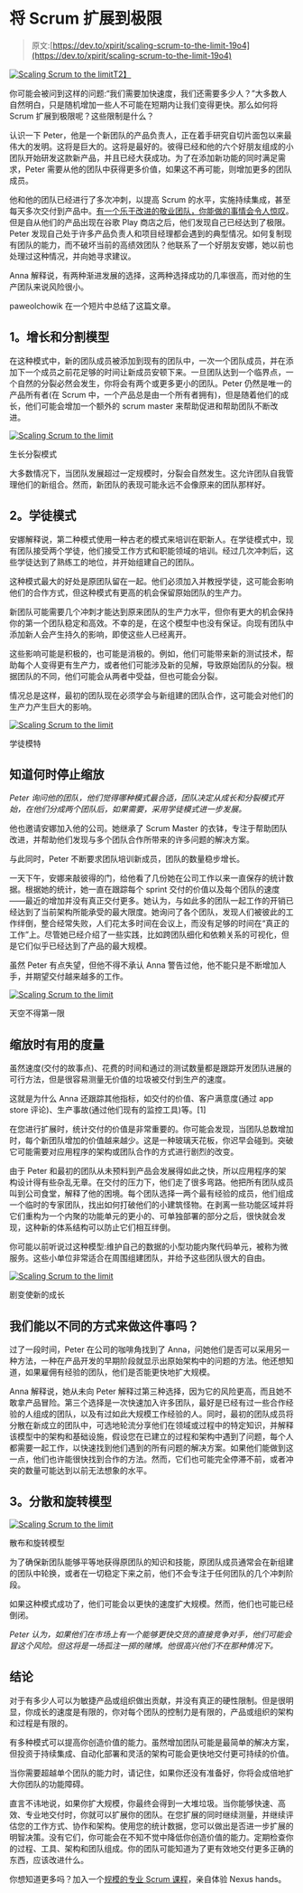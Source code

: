 # 将 Scrum 扩展到极限

> 原文:[https://dev.to/xpirit/scaling-scrum-to-the-limit-19o4](https://dev.to/xpirit/scaling-scrum-to-the-limit-19o4)

[![Scaling Scrum to the limit](../Images/f5bd84764b7ba7137d5beac76c940a04.png)T2】](https://res.cloudinary.com/practicaldev/image/fetch/s--11gvAEYO--/c_limit%2Cf_auto%2Cfl_progressive%2Cq_auto%2Cw_880/https://jessehouwing.net/content/images/2018/08/Sacling-to-the-limit-jpg.jpg)

你可能会被问到这样的问题:“我们需要加快速度，我们还需要多少人？”大多数人自然明白，只是随机增加一些人不可能在短期内让我们变得更快。那么如何将 Scrum 扩展到极限呢？这些限制是什么？

认识一下 Peter，他是一个新团队的产品负责人，正在着手研究自切片面包以来最伟大的发明。这将是巨大的。这将是最好的。彼得已经和他的六个好朋友组成的小团队开始研发这款新产品，并且已经大获成功。为了在添加新功能的同时满足需求，Peter 需要从他的团队中获得更多价值，如果这不再可能，则增加更多的团队成员。

他和他的团队已经进行了多次冲刺，以提高 Scrum 的水平，实施持续集成，甚至每天多次交付到产品中。[有一个乐于改进的敬业团队，你能做的事情会令人惊叹](https://guntherverheyen.com/2013/12/19/illustrations-of-scrumand/)。但是自从他们的产品出现在谷歌 Play 商店之后，他们发现自己已经达到了极限。Peter 发现自己处于许多产品负责人和项目经理都会遇到的典型情况。如何复制现有团队的能力，而不破坏当前的高绩效团队？他联系了一个好朋友安娜，她以前也处理过这种情况，并向她寻求建议。

Anna 解释说，有两种渐进发展的选择，这两种选择成功的几率很高，而对他的生产团队来说风险很小。

paweolchowik 在一个短片中总结了这篇文章。

## [](#1-grow-and-split-model)1。增长和分割模型

在这种模式中，新的团队成员被添加到现有的团队中，一次一个团队成员，并在添加下一个成员之前花足够的时间让新成员安顿下来。一旦团队达到一个临界点，一个自然的分裂必然会发生，你将会有两个或更多更小的团队。Peter 仍然是唯一的产品所有者(在 Scrum 中，一个产品总是由一个所有者拥有)，但是随着他们的成长，他们可能会增加一个额外的 scrum master 来帮助促进和帮助团队不断改进。

[![Scaling Scrum to the limit](../Images/7686d176f8fad7322def32fc23e7ae61.png)](https://res.cloudinary.com/practicaldev/image/fetch/s--sjz5_DJI--/c_limit%2Cf_auto%2Cfl_progressive%2Cq_auto%2Cw_880/https://jessehouwing.net/content/images/2018/08/image-13.png) 

<figcaption>生长分裂模式</figcaption>

大多数情况下，当团队发展超过一定规模时，分裂会自然发生。这允许团队自我管理他们的新组合。然而，新团队的表现可能永远不会像原来的团队那样好。

## [](#2-the-apprentice-model)2。学徒模式

安娜解释说，第二种模式使用一种古老的模式来培训在职新人。在学徒模式中，现有团队接受两个学徒，他们接受工作方式和职能领域的培训。经过几次冲刺后，这些学徒达到了熟练工的地位，并开始组建自己的团队。

这种模式最大的好处是原团队留在一起。他们必须加入并教授学徒，这可能会影响他们的合作方式，但这种模式有更高的机会保留原始团队的生产力。

新团队可能需要几个冲刺才能达到原来团队的生产力水平，但你有更大的机会保持你的第一个团队稳定和高效。不幸的是，在这个模型中也没有保证。向现有团队中添加新人会产生持久的影响，即使这些人已经离开。

这些影响可能是积极的，也可能是消极的。例如，他们可能带来新的测试技术，帮助每个人变得更有生产力，或者他们可能涉及新的见解，导致原始团队的分裂。根据团队的不同，他们可能会从两者中受益，但也可能会分裂。

情况总是这样，最初的团队现在必须学会与新组建的团队合作，这可能会对他们的生产力产生巨大的影响。

[![Scaling Scrum to the limit](../Images/fd8286d44884fd5dd9bbfbddcefc0454.png)](https://res.cloudinary.com/practicaldev/image/fetch/s--mQRjfho0--/c_limit%2Cf_auto%2Cfl_progressive%2Cq_auto%2Cw_880/https://jessehouwing.net/content/images/2018/10/apprentice-model.png) 

<figcaption>学徒模特</figcaption>

## [](#knowing-when-to-stop-scaling)知道何时停止缩放

*Peter 询问他的团队，他们觉得哪种模式最合适，团队决定从成长和分裂模式开始，在他们分成两个团队后，如果需要，采用学徒模式进一步发展。*

他也邀请安娜加入他的公司。她继承了 Scrum Master 的衣钵，专注于帮助团队改进，并帮助他们发现与多个团队合作所带来的许多问题的解决方案。

与此同时，Peter 不断要求团队培训新成员，团队的数量稳步增长。

一天下午，安娜来敲彼得的门，给他看了几份她在公司工作以来一直保存的统计数据。根据她的统计，她一直在跟踪每个 sprint 交付的价值以及每个团队的速度——最近的增加并没有真正交付更多。她认为，与如此多的团队一起工作的开销已经达到了当前架构所能承受的最大限度。她询问了各个团队，发现人们被彼此的工作绊倒，整合经常失败，人们花太多时间在会议上，而没有足够的时间在“真正的工作”上。尽管她已经介绍了一些实践，比如跨团队细化和依赖关系的可视化，但是它们似乎已经达到了产品的最大规模。

虽然 Peter 有点失望，但他不得不承认 Anna 警告过他，他不能只是不断增加人手，并期望交付越来越多的工作。

[![Scaling Scrum to the limit](../Images/e95c2ea44aedf11a338e6b421784a15a.png)](https://res.cloudinary.com/practicaldev/image/fetch/s--E6PKStJ1--/c_limit%2Cf_auto%2Cfl_progressive%2Cq_auto%2Cw_880/https://jessehouwing.net/content/images/2018/08/image-16.png) 

<figcaption>天空不得第一限</figcaption>

## [](#useful-metrics-while-scaling)缩放时有用的度量

虽然速度(交付的故事点)、花费的时间和通过的测试数量都是跟踪开发团队进展的可行方法，但是很容易测量无价值的垃圾被交付到生产的速度。

这就是为什么 Anna 还跟踪其他指标，如交付的价值、客户满意度(通过 app store 评论)、生产事故(通过他们现有的监控工具)等。[1]

在您进行扩展时，统计交付的价值是非常重要的。你可能会发现，当团队总数增加时，每个新团队增加的价值越来越少。这是一种玻璃天花板，你迟早会碰到。突破它可能需要对应用程序的架构或团队合作的方式进行剧烈的改变。

由于 Peter 和最初的团队从未预料到产品会发展得如此之快，所以应用程序的架构设计得有些杂乱无章。在交付的压力下，他们走了很多弯路。他把所有团队成员叫到公司食堂，解释了他的困境。每个团队选择一两个最有经验的成员，他们组成一个临时的专家团队，找出如何打破他们的小建筑怪物。在剥离一些功能区域并将它们重构为一个内聚的功能单元的更小的、可单独部署的部分之后，很快就会发现，这种新的体系结构可以防止它们相互绊倒。

你可能以前听说过这种模型:维护自己的数据的小型功能内聚代码单元，被称为微服务。这些小单位非常适合在周围组建团队，并给予这些团队很大的自由。

[![Scaling Scrum to the limit](../Images/147805bf82ad1396502d979b0a68784a.png)](https://res.cloudinary.com/practicaldev/image/fetch/s--Od3ycHwS--/c_limit%2Cf_auto%2Cfl_progressive%2Cq_auto%2Cw_880/https://jessehouwing.net/content/images/2018/08/image-17.png) 

<figcaption>剧变使新的成长</figcaption>

## 我们能以不同的方式来做这件事吗？

过了一段时间，Peter 在公司的咖啡角找到了 Anna，问她他们是否可以采用另一种方法，一种在产品开发的早期阶段就显示出原始架构中的问题的方法。他还想知道，如果雇佣有经验的团队，他们是否能更快地扩大规模。

Anna 解释说，她从未向 Peter 解释过第三种选择，因为它的风险更高，而且她不敢拿产品冒险。第三个选择是一次快速加入许多团队，最好是已经有过一些合作经验的人组成的团队，以及有过如此大规模工作经验的人。同时，最初的团队成员将分散在新成立的团队中，可选地轮流分享他们在领域或过程中的特定知识，并解释该模型中的架构和基础设施，假设您在已建立的过程和架构中遇到了问题，每个人都需要一起工作，以快速找到他们遇到的所有问题的解决方案。如果他们能做到这一点，他们也许能很快找到合作的方法。然而，它们也可能完全停滞不前，或者冲突的数量可能达到以前无法想象的水平。

## [](#3-scatter-and-rotate-model)3。分散和旋转模型

[![Scaling Scrum to the limit](../Images/285143420c9a55b0598f37882ec57169.png)](https://res.cloudinary.com/practicaldev/image/fetch/s--F3mJPHqK--/c_limit%2Cf_auto%2Cfl_progressive%2Cq_auto%2Cw_880/https://jessehouwing.net/content/images/2018/08/image-19.png) 

<figcaption>散布和旋转模型</figcaption>

为了确保新团队能够平等地获得原团队的知识和技能，原团队成员通常会在新组建的团队中轮换，或者在一切稳定下来之前，他们不会专注于任何团队的几个冲刺阶段。

如果这种模式成功了，他们可能会以更快的速度扩大规模。然而，他们也可能已经倒闭。

*Peter 认为，如果他们在市场上有一个能够更快交货的直接竞争对手，他们可能会冒这个风险。但这将是一场孤注一掷的赌博。他很高兴他们不在那种情况下。*

## [](#conclusion)结论

对于有多少人可以为敏捷产品或组织做出贡献，并没有真正的硬性限制。但是很明显，你成长的速度是有限的，你对每个团队的控制力是有限的，产品或组织的架构和过程是有限的。

有多种模式可以提高你创造价值的能力。虽然增加团队可能是最简单的解决方案，但投资于持续集成、自动化部署和灵活的架构可能会更快地交付更可持续的价值。

当你需要超越单个团队的能力时，请记住，如果你还没有准备好，你将会成倍地扩大你团队的功能障碍。

直言不讳地说，如果你扩大规模，你最终会得到一大堆垃圾。当你能够快速、高效、专业地交付时，你就可以扩展你的团队。在您扩展的同时继续测量，并继续评估您的工作方式、协作和架构。使用您的统计数据，您可以做出是否进一步扩展的明智决策。没有它们，你可能会在不知不觉中降低你创造价值的能力。定期检查你的过程、工具、架构和团队组成。你的团队可能知道为了更有效地交付更多正确的东西，应该改进什么。

你想知道更多吗？加入一个[规模的专业 Scrum 课程](https://jessehouwing.net/training-scaled-professional-scrum/)，亲自体验 Nexus hands。